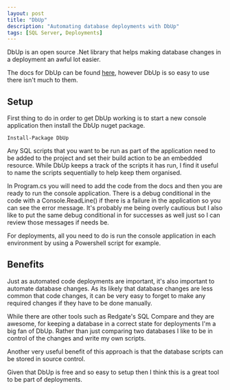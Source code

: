 ```yaml
---
layout: post
title: "DbUp"
description: "Automating database deployments with DbUp"
tags: [SQL Server, Deployments]
---
```


DbUp is an open source .Net library that helps making database changes in a deployment an awful 
lot easier.

The docs for DbUp can be found [here](http://dbup.readthedocs.org/en/latest/), however DbUp is so 
easy to use there isn't much to them. 

## Setup

First thing to do in order to get DbUp working is to start a new console application then install the
DbUp nuget package.

    Install-Package DbUp
    
Any SQL scripts that you want to be run as part of the application need to be added to the project
and set their build action to be an embedded resource. While DbUp keeps a track of the scripts it has
run, I find it useful to name the scripts sequentially to help keep them organised.

In Program.cs you will need to add the code from the docs and then you are ready to run the 
console application. There is a debug conditional in the code with a Console.ReadLine() if there is a 
failure in the application so you can see the error message. It's probably me being overly
cautious but I also like to put the same debug conditional in for successes as well just so I can
review those messages if needs be.

For deployments, all you need to do is run the console application in each environment by using a
Powershell script for example.

## Benefits

Just as automated code deployments are important, it's also important to automate database changes.
As its likely that database changes are less common that code changes, it can be very easy to forget to
make any required changes if they have to be done manually.

While there are other tools such as Redgate's SQL Compare and they are awesome, for keeping a database
in a correct state for deployments I'm a big fan of DbUp. Rather than just comparing two databases I like
to be in control of the changes and write my own scripts.

Another very useful benefit of this approach is that the database scripts can be stored in source
control. 

Given that DbUp is free and so easy to setup then I think this is a great tool to be part of
deployments.